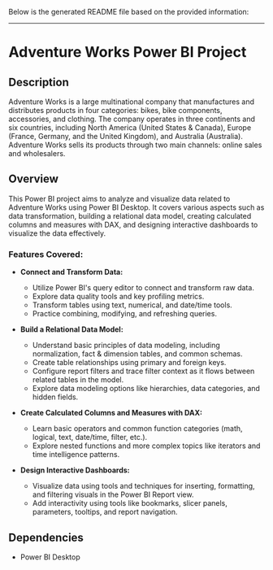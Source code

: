 Below is the generated README file based on the provided information:

---

# Adventure Works Power BI Project

## Description
Adventure Works is a large multinational company that manufactures and distributes products in four categories: bikes, bike components, accessories, and clothing. The company operates in three continents and six countries, including North America (United States & Canada), Europe (France, Germany, and the United Kingdom), and Australia (Australia). Adventure Works sells its products through two main channels: online sales and wholesalers.

## Overview
This Power BI project aims to analyze and visualize data related to Adventure Works using Power BI Desktop. It covers various aspects such as data transformation, building a relational data model, creating calculated columns and measures with DAX, and designing interactive dashboards to visualize the data effectively.

### Features Covered:
- **Connect and Transform Data:**
    - Utilize Power BI's query editor to connect and transform raw data.
    - Explore data quality tools and key profiling metrics.
    - Transform tables using text, numerical, and date/time tools.
    - Practice combining, modifying, and refreshing queries.

- **Build a Relational Data Model:**
    - Understand basic principles of data modeling, including normalization, fact & dimension tables, and common schemas.
    - Create table relationships using primary and foreign keys.
    - Configure report filters and trace filter context as it flows between related tables in the model.
    - Explore data modeling options like hierarchies, data categories, and hidden fields.

- **Create Calculated Columns and Measures with DAX:**
    - Learn basic operators and common function categories (math, logical, text, date/time, filter, etc.).
    - Explore nested functions and more complex topics like iterators and time intelligence patterns.

- **Design Interactive Dashboards:**
    - Visualize data using tools and techniques for inserting, formatting, and filtering visuals in the Power BI Report view.
    - Add interactivity using tools like bookmarks, slicer panels, parameters, tooltips, and report navigation.
      

## Dependencies
- Power BI Desktop








